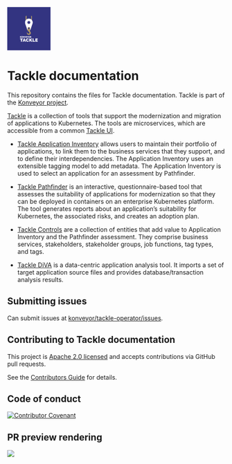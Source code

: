 <img src="assets/img/konveyor-logo-tackle.svg" alt="Logo" width="100" />

# Tackle documentation

This repository contains the files for Tackle documentation. Tackle is part of the [Konveyor project](https://www.konveyor.io/).

[Tackle](https://github.com/konveyor/tackle) is a collection of tools that support the modernization and migration of applications to Kubernetes. The tools are microservices, which are accessible from a common [Tackle UI](https://github.com/konveyor/tackle-ui/).  

* [Tackle Application Inventory](https://github.com/konveyor/tackle-application-inventory) allows users to maintain their portfolio of applications, to link them to the business services that they support, and to define their interdependencies. The Application Inventory uses an extensible tagging model to add metadata. The Application Inventory is used to select an application for an assessment by Pathfinder.

* [Tackle Pathfinder](https://github.com/konveyor/tackle-pathfinder) is an interactive, questionnaire-based tool that assesses the suitability of applications for modernization so that they can be deployed in containers on an enterprise Kubernetes platform. The tool generates reports about an application’s suitability for Kubernetes, the associated risks, and creates an adoption plan.

* [Tackle Controls](https://github.com/konveyor/tackle-controls) are a collection of entities that add value to Application Inventory and the Pathfinder assessment. They comprise business services, stakeholders, stakeholder groups, job functions, tag types, and tags.  

* [Tackle DiVA](https://github.com/konveyor/tackle-diva) is a data-centric application analysis tool. It imports a set of target application source files and provides database/transaction analysis results.

## Submitting issues

Can submit issues at [konveyor/tackle-operator/issues](https://github.com/konveyor/tackle-operator/issues).

## Contributing to Tackle documentation

This project is [Apache 2.0 licensed](LICENSE) and accepts contributions via
GitHub pull requests.

See the [Contributors Guide](CONTRIBUTING.adoc) for details.

## Code of conduct

[![Contributor Covenant](https://img.shields.io/badge/Contributor%20Covenant-2.0-4baaaa.svg)](CODE_OF_CONDUCT.md)

## PR preview rendering

[![](https://www.netlify.com/img/global/badges/netlify-light.svg)](https://www.netlify.com)
